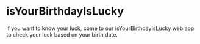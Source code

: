 # isYourBirthdayIsLucky

if you want to know your luck, come to our isYourBirthdayIsLucky web app to check your luck based on your birth date.